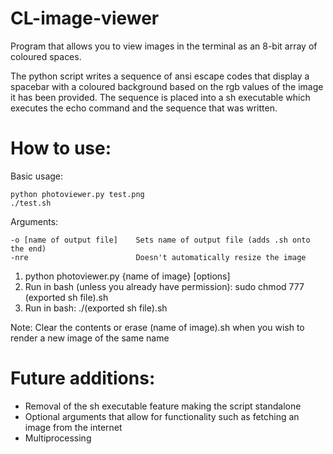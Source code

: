# CL-image-viewer

Program that allows you to view images in the terminal as an 8-bit array of coloured spaces.

The python script writes a sequence of ansi escape codes that display a spacebar with a coloured background based on the rgb values of the image it has been provided. The sequence is placed into a sh executable which executes the echo command and the sequence that was written.

# How to use:

Basic usage:

    python photoviewer.py test.png
    ./test.sh

Arguments:

    -o [name of output file]    Sets name of output file (adds .sh onto the end)
    -nre                        Doesn't automatically resize the image

1. python photoviewer.py {name of image} [options]
3. Run in bash (unless you already have permission): sudo chmod 777 (exported sh file).sh
4. Run in bash: ./(exported sh file).sh

Note: Clear the contents or erase (name of image).sh when you wish to render a new image of the same name

# Future additions:

  - Removal of the sh executable feature making the script standalone
  - Optional arguments that allow for functionality such as fetching an image from the internet
  - Multiprocessing
